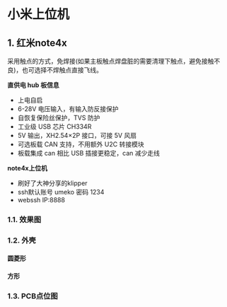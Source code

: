 # 小米上位机

## 1. 红米note4x

采用触点的方式，免焊接(如果主板触点焊盘脏的需要清理下触点，避免接触不良)，也可选择不焊触点直接飞线。

**直供电 hub 板信息**

- 上电自启
- 6-28V 电压输入，有输入防反接保护
- 自恢复保险丝保护，TVS 防护
- 工业级 USB 芯片 CH334R
- 5V 输出，XH2.54×2P 接口，可接 5V 风扇
- 可选板载 CAN 支持，不用额外 U2C 转接模块
- 板载集成 can 相比 USB 插接更稳定，can 减少走线

**note4x上位机**

- 刷好了大神分享的klipper
- ssh默认账号 umeko 密码 1234
- webssh IP:8888

### 1.1. 效果图

### 1.2. 外壳

#### 圆菱形

#### 方形

### 1.3. PCB点位图

